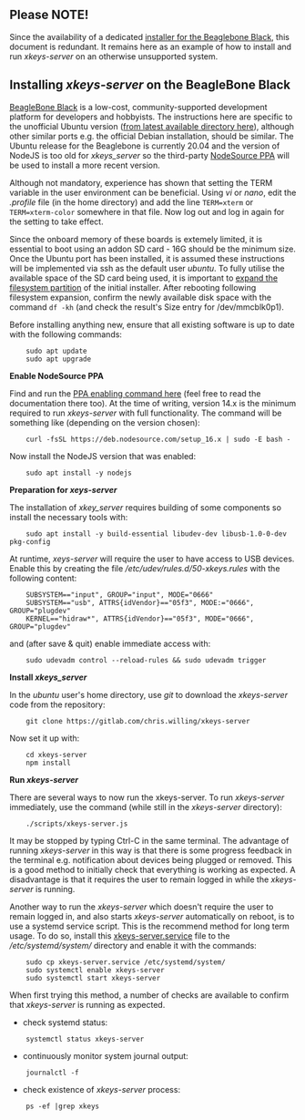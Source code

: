 ## Please NOTE!

Since the availability of a dedicated [installer for the Beaglebone Black](https://gitlab.com/chris.willing/xkeys-server/-/releases), this document is redundant. It remains here as an example of how to install and run _xkeys-server_ on an otherwise unsupported system.

## Installing _xkeys-server_ on the BeagleBone Black

[BeagleBone Black](https://beagleboard.org/black) is a low-cost, community-supported development platform for developers and hobbyists. The instructions here are specific to the unofficial Ubuntu version ([from latest available directory here](https://rcn-ee.com/rootfs/ubuntu-armhf/)), although other similar ports e.g. the official Debian installation, should be similar. The Ubuntu release for the Beaglebone is currently 20.04 and the version of NodeJS is too old for _xkeys_server_ so the third-party [NodeSource PPA](https://github.com/nodesource/distributions) will be used to install a more recent version.

Although not mandatory, experience has shown that setting the TERM variable in the user environment can be beneficial. Using _vi_ or _nano_, edit the _.profile_ file (in the home directory) and add the line `TERM=xterm` or `TERM=xterm-color` somewhere in that file. Now log out and log in again for the setting to take effect.

Since the onboard memory of these boards is extemely limited, it is essential to boot using an addon SD card - 16G should be the minimum size. Once the Ubuntu port has been installed, it is assumed these instructions will be implemented via ssh as the default user _ubuntu_. To fully utilise the available space of the SD card being used, it is important to [expand the filesystem partition](https://elinux.org/Beagleboard:Expanding_File_System_Partition_On_A_microSD) of the initial installer. After rebooting following filesystem expansion, confirm the newly available disk space with the command `df -kh` (and check the result's Size entry for /dev/mmcblk0p1). 

Before installing anything new, ensure that all existing software is up to date with the following commands:
```
    sudo apt update
    sudo apt upgrade
```


**Enable NodeSource PPA**

Find and run the [PPA enabling command here](https://github.com/nodesource/distributions#debinstall) (feel free to read the documentation there too). At the time of writing, version 14.x is the minimum required to run _xkeys-server_ with full functionality. The command will be something like (depending on the version chosen):
```
    curl -fsSL https://deb.nodesource.com/setup_16.x | sudo -E bash -
```
Now install the NodeJS version that was enabled:
```
    sudo apt install -y nodejs
```


**Preparation for _xeys-server_**

The installation of _xkey_server_ requires building of some components so install the necessary tools with:
```
    sudo apt install -y build-essential libudev-dev libusb-1.0-0-dev pkg-config
```
At runtime, _xeys-server_ will require the user to have access to USB devices. Enable this by creating the file _/etc/udev/rules.d/50-xkeys.rules_ with the following content:
```
    SUBSYSTEM=="input", GROUP="input", MODE="0666"
    SUBSYSTEM=="usb", ATTRS{idVendor}=="05f3", MODE:="0666", GROUP="plugdev"
    KERNEL=="hidraw*", ATTRS{idVendor}=="05f3", MODE="0666", GROUP="plugdev"

```
and (after save & quit) enable immediate access with:
```
    sudo udevadm control --reload-rules && sudo udevadm trigger
```

**Install _xkeys_server_**

In the _ubuntu_ user's home directory, use _git_ to download the _xkeys-server_ code from the repository:
```
    git clone https://gitlab.com/chris.willing/xkeys-server
```
Now set it up with:
```
    cd xkeys-server
    npm install
```

**Run _xkeys-server_**

There are several ways to now run the xkeys-server. To run _xkeys-server_ immediately, use the command (while still in the _xkeys-server_ directory):
```
    ./scripts/xkeys-server.js
```
It may be stopped by typing Ctrl-C in the same terminal. The advantage of running _xkeys-server_ in this way is that there is some progress feedback in the terminal e.g. notification about devices being plugged or removed. This is a good method to initially check that everything is working as expected. A disadvantage is that it requires the user to remain logged in while the _xkeys-server_ is running.

Another way to run the _xkeys-server_ which doesn't require the user to remain logged in, and also starts _xkeys-server_ automatically on reboot, is to use a systemd service script. This is the recommend method for long term usage. To do so, install this [xkeys-server.service](xkeys-server.service) file to the _/etc/systemd/system/_ directory and enable it with the commands:
```
    sudo cp xkeys-server.service /etc/systemd/system/
    sudo systemctl enable xkeys-server
    sudo systemctl start xkeys-server
```
When first trying this method, a number of checks are available to confirm that _xkeys-server_ is running as expected.
- check systemd status:
```
    systemctl status xkeys-server
```
- continuously monitor system journal output:
```
    journalctl -f
```
- check existence of _xkeys-server_ process:
```
    ps -ef |grep xkeys
```
